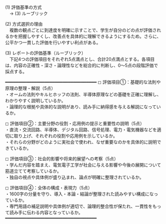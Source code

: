 (1) 評価基準の方式  
　→ (3) ルーブリック  

(2) 方式選択の理由  
　複数の観点ごとに到達度を明確に示すことで、学生が自分のどの点が評価されるかを把握しやすくし、改善点を具体的に理解できるようにするため。さらに、公平かつ一貫した評価を行いやすい利点がある。  

(3) レポートの評価基準（ルーブリック）  
　下記4つの評価項目をそれぞれ5点満点とし、合計20点満点とする。各項目は、内容の正確性・深さ・論理性などを総合的に判断し、0～5点の段階評価で採点する。

━━━━━━━━━━━━━━━━━━━━━━━━━━━━━━━━━━━
◻︎ 評価項目①：基礎的な法則や原理の整理・解説（5点）  
  ・オームの法則やキルヒホッフの法則、半導体原理などの基礎を正確に理解し、わかりやすく説明しているか。  
  ・論理的な根拠や具体的な説明があり、読み手に納得感を与える解説になっているか。  

◻︎ 評価項目②：主要分野の役割・応用例の提示と重要性の説明（5点）  
  ・直流・交流回路、半導体、デジタル回路、信号処理、電力・電気機器などを適切に取り上げ、それぞれの役割や応用例を示しているか。  
  ・それらの分野がどのように実社会で使われ、なぜ重要なのかを具体的に説明できているか。  

◻︎ 評価項目③：社会的影響や将来的展望への考察（5点）  
  ・学んだ内容を踏まえ、電気電子工学が社会に与える影響や今後の展開について筋道立てて考察しているか。  
  ・独自の視点や具体例が盛り込まれ、論点が明確に整理されているか。  

◻︎ 評価項目④：全体の構成・表現力（5点）  
  ・1600字の分量を守り、導入・本論・結論が整理された読みやすい構成になっているか。  
  ・専門用語の補足説明や具体例が適切で、論理的整合性が保たれ、一貫性をもって読み手に伝わる内容となっているか。  
━━━━━━━━━━━━━━━━━━━━━━━━━━━━━━━━━━━